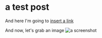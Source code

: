 # a test post

And here I'm going to [insert a link](http://electricarchaeology.ca)

And now, let's grab an image ![a screenshot]({{site.baseurl}}//Screen%20Shot%202017-07-16%20at%2010.37.29%20PM.png)